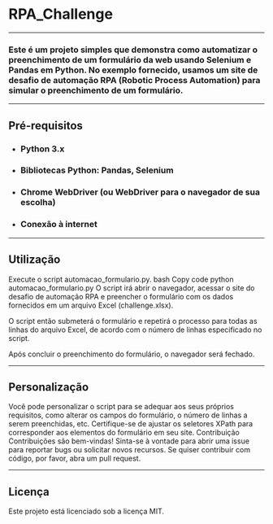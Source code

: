 # RPA_Challenge
-----

### Este é um projeto simples que demonstra como automatizar o preenchimento de um formulário da web usando Selenium e Pandas em Python. No exemplo fornecido, usamos um site de desafio de automação RPA (Robotic Process Automation) para simular o preenchimento de um formulário.

-----

## Pré-requisitos
- ### Python 3.x
- ### Bibliotecas Python: Pandas, Selenium
- ### Chrome WebDriver (ou WebDriver para o navegador de sua escolha)
- ### Conexão à internet

-----

## Utilização
Execute o script automacao_formulario.py.
bash
Copy code
python automacao_formulario.py
O script irá abrir o navegador, acessar o site do desafio de automação RPA e preencher o formulário com os dados fornecidos em um arquivo Excel (challenge.xlsx).

O script então submeterá o formulário e repetirá o processo para todas as linhas do arquivo Excel, de acordo com o número de linhas especificado no script.

Após concluir o preenchimento do formulário, o navegador será fechado.

-----

## Personalização

Você pode personalizar o script para se adequar aos seus próprios requisitos, como alterar os campos do formulário, o número de linhas a serem preenchidas, etc.
Certifique-se de ajustar os seletores XPath para corresponder aos elementos do formulário em seu site.
Contribuição
Contribuições são bem-vindas! Sinta-se à vontade para abrir uma issue para reportar bugs ou solicitar novos recursos. Se quiser contribuir com código, por favor, abra um pull request.

-----
## Licença
Este projeto está licenciado sob a licença MIT.
